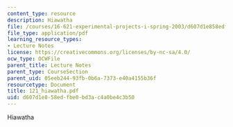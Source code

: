 ```yaml
---
content_type: resource
description: Hiawatha
file: /courses/16-621-experimental-projects-i-spring-2003/d607d1e858edfbe0bd3ac4a0be4c3b50_121_hiawatha.pdf
file_type: application/pdf
learning_resource_types:
- Lecture Notes
license: https://creativecommons.org/licenses/by-nc-sa/4.0/
ocw_type: OCWFile
parent_title: Lecture Notes
parent_type: CourseSection
parent_uid: 05eeb244-93fb-0b6a-7373-e40a4155b36f
resourcetype: Document
title: 121_hiawatha.pdf
uid: d607d1e8-58ed-fbe0-bd3a-c4a0be4c3b50
---
```

Hiawatha